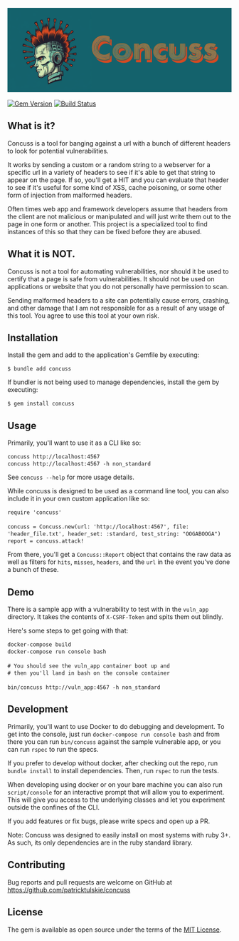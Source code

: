 ![Concuss](documentation/img/concuss_logo.png)

[![Gem Version](https://badge.fury.io/rb/concuss.svg)](https://badge.fury.io/rb/concuss)
[![Build Status](https://github.com/patricktulskie/concuss/actions/workflows/main.yml/badge.svg)](https://github.com/patricktulskie/concuss/actions/workflows/main.yml)

## What is it?

Concuss is a tool for banging against a url with a bunch of different headers to look for potential vulnerabilities.

It works by sending a custom or a random string to a webserver for a specific url in a variety of headers to see if it's able to get that string to appear on the page. If so, you'll get a HIT and you can evaluate that header to see if it's useful for some kind of XSS, cache poisoning, or some other form of injection from malformed headers.

Often times web app and framework developers assume that headers from the client are not malicious or manipulated and will just write them out to the page in one form or another. This project is a specialized tool to find instances of this so that they can be fixed before they are abused.

## What it is NOT.

Concuss is not a tool for automating vulnerabilities, nor should it be used to certify that a page is safe from vulnerabilities. It should not be used on applications or website that you do not personally have permission to scan.

Sending malformed headers to a site can potentially cause errors, crashing, and other damage that I am not responsible for as a result of any usage of this tool. You agree to use this tool at your own risk.

## Installation

Install the gem and add to the application's Gemfile by executing:

    $ bundle add concuss

If bundler is not being used to manage dependencies, install the gem by executing:

    $ gem install concuss

## Usage

Primarily, you'll want to use it as a CLI like so:

```
concuss http://localhost:4567
concuss http://localhost:4567 -h non_standard
```

See `concuss --help` for more usage details.

While concuss is designed to be used as a command line tool, you can also include it in your own custom application like so:

```
require 'concuss'

concuss = Concuss.new(url: 'http://localhost:4567', file: 'header_file.txt', header_set: :standard, test_string: "OOGABOOGA")
report = concuss.attack!
```

From there, you'll get a `Concuss::Report` object that contains the raw data as well as filters for `hits`, `misses`, `headers`, and the `url` in the event you've done a bunch of these.

## Demo

There is a sample app with a vulnerability to test with in the `vuln_app` directory. It takes the contents of `X-CSRF-Token` and spits them out blindly.

Here's some steps to get going with that:

```
docker-compose build
docker-compose run console bash

# You should see the vuln_app container boot up and
# then you'll land in bash on the console container

bin/concuss http://vuln_app:4567 -h non_standard
```

## Development

Primarily, you'll want to use Docker to do debugging and development. To get into the console, just run `docker-compose run console bash` and from there you can run `bin/concuss` against the sample vulnerable app, or you can run `rspec` to run the specs.

If you prefer to develop without docker, after checking out the repo, run `bundle install` to install dependencies. Then, run `rspec` to run the tests.

When developing using docker or on your bare machine you can also run `script/console` for an interactive prompt that will allow you to experiment. This will give you access to the underlying classes and let you experiment outside the confines of the CLI.

If you add features or fix bugs, please write specs and open up a PR.

Note: Concuss was designed to easily install on most systems with ruby 3+. As such, its only dependencies are in the ruby standard library.

## Contributing

Bug reports and pull requests are welcome on GitHub at https://github.com/patricktulskie/concuss

## License

The gem is available as open source under the terms of the [MIT License](https://opensource.org/licenses/MIT).
